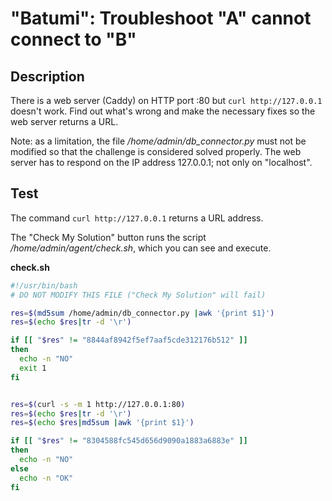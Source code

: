 # "Batumi": Troubleshoot "A" cannot connect to "B"

## Description

There is a web server (Caddy) on HTTP port :80 but `curl http://127.0.0.1` doesn't work. Find out what's wrong and make the necessary fixes so the web server returns a URL.  

Note: as a limitation, the file _/home/admin/db_connector.py_ must not be modified so that the challenge is considered solved properly.
The web server has to respond on the IP address 127.0.0.1; not only on "localhost".

## Test

The command `curl http://127.0.0.1` returns a URL address.  

The "Check My Solution" button runs the script _/home/admin/agent/check.sh_, which you can see and execute.

**check.sh**

```bash
#!/usr/bin/bash
# DO NOT MODIFY THIS FILE ("Check My Solution" will fail)

res=$(md5sum /home/admin/db_connector.py |awk '{print $1}')
res=$(echo $res|tr -d '\r')

if [[ "$res" != "8844af8942f5ef7aaf5cde312176b512" ]]
then
  echo -n "NO"
  exit 1
fi


res=$(curl -s -m 1 http://127.0.0.1:80)
res=$(echo $res|tr -d '\r')
res=$(echo $res|md5sum |awk '{print $1}')

if [[ "$res" != "8304588fc545d656d9090a1883a6883e" ]]
then
  echo -n "NO"
else
  echo -n "OK"
fi
```

